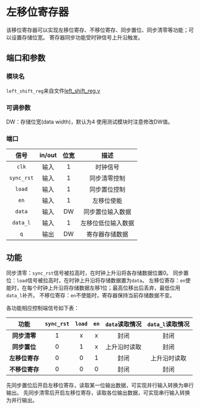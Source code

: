 # 左移位寄存器

该移位寄存器可以实现左移位寄存、不移位寄存、同步置位、同步清零等功能；可以设置存储位宽。
寄存器同步功能受时钟信号上升沿触发。

## 端口和参数

### 模块名

`left_shift_reg`来自文件[left_shift_reg.v](left_shift_reg.v)

### 可调参数

DW：存储位宽(data width)，默认为4
使用测试模块时注意修改DW值。

### 端口

|信号|in/out|位宽|描述|
|:-:|:-:|:-:|:-:|
|`clk`|输入|1|时钟信号|
|`sync_rst`|输入|1|同步清零控制|
|`load`|输入|1|同步置位控制|
|`en`|输入|1|左移位使能|
|`data`|输入|DW|同步置位输入数据|
|`data_l`|输入|1|左移位低位输入数据|
|`q`|输出|DW|寄存器存储数据|

## 功能

同步清零：`sync_rst`信号被拉高时，在时钟上升沿将各存储数据位置0。
同步置位：`load`信号被拉高时，在时钟上升沿将存储数据置为`data`。
左移位寄存：`en`使能时，在每个时钟上升沿将存储数据左移1位；最高位移出后丢弃，最低位用`data_l`补齐。
不移位寄存：`en`不使能时，寄存器保持当前存储数据不变。

各功能相应控制端信号如下表：

|功能|`sync_rst`|`load`|`en`|`data`读取情况|`data_l`读取情况|
|:-:|:-:|:-:|:-:|:-:|:-:|
|**同步清零**|1|x|x|封闭|封闭|
|**同步置位**|0|1|x|上升沿时读取|封闭|
|**左移位寄存**|0|0|1|封闭|上升沿时读取|
|**不移位寄存**|0|0|0|封闭|封闭|

先同步置位后开启左移位寄存，读取某一位输出数据，可实现并行输入转换为串行输出。
先同步清零后开启左移位寄存，读取各位输出数据，可实现串行输入转换为并行输出。

